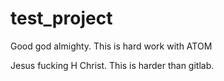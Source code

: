 # test_project

Good god almighty. This is hard work with ATOM

Jesus fucking H Christ. This is harder than gitlab.
